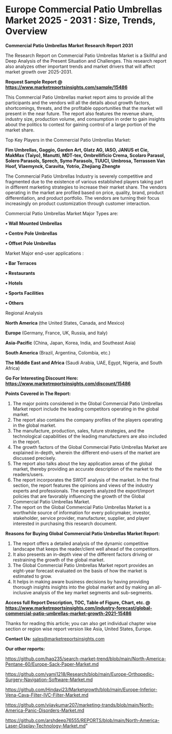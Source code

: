 # Europe Commercial Patio Umbrellas Market 2025 - 2031 : Size, Trends, Overview

<strong>Commercial Patio Umbrellas Market Research Report 2031</strong>

The Research Report on Commercial Patio Umbrellas Market is a Skillful and Deep Analysis of the Present Situation and Challenges. This research report also analyzes other important trends and market drivers that will affect market growth over 2025-2031.

<strong>Request Sample Report @ <a href=https://www.marketreportsinsights.com/sample/15486>https://www.marketreportsinsights.com/sample/15486</a></strong>

This Commercial Patio Umbrellas market report aims to provide all the participants and the vendors will all the details about growth factors, shortcomings, threats, and the profitable opportunities that the market will present in the near future. The report also features the revenue share, industry size, production volume, and consumption in order to gain insights about the politics to contest for gaining control of a large portion of the market share.

Top Key Players in the Commercial Patio Umbrellas Market:

<strong>Fim Umbrellas, Gaggio, Garden Art, Glatz AG, IASO, JANUS et Cie, MakMax (Taiyo), Manutti, MDT-tex, Ombrellificio Crema, Scolaro Parasol, Solero Parasols, Sprech, Symo Parasols, TUUCI, Umbrosa, Terrassen Van Hoof, Vlaemynck, Caravita, Yotrio, Zhejiang Zhengte</strong>

The Commercial Patio Umbrellas Industry is severely competitive and fragmented due to the existence of various established players taking part in different marketing strategies to increase their market share. The vendors operating in the market are profiled based on price, quality, brand, product differentiation, and product portfolio. The vendors are turning their focus increasingly on product customization through customer interaction.

Commercial Patio Umbrellas Market Major Types are:

<strong>• Wall Mounted Umbrellas

• Centre Pole Umbrellas

• Offset Pole Umbrellas</strong>

Market Major end-user applications :

<strong>• Bar Terraces

• Restaurants

• Hotels

• Sports Facilities

• Others</strong>

Regional Analysis

</u><strong><b>North America</b></strong> (the United States, Canada, and Mexico)

<strong><b>Europe </b></strong>(Germany, France, UK, Russia, and Italy)

<strong><b>Asia-Pacific</b></strong> (China, Japan, Korea, India, and Southeast Asia)

<strong><b>South America</b></strong> (Brazil, Argentina, Colombia, etc.)

<strong><b>The Middle East and Africa</b></strong> (Saudi Arabia, UAE, Egypt, Nigeria, and South Africa)

<strong>Go For Interesting Discount Here: <a href=https://www.marketreportsinsights.com/discount/15486>https://www.marketreportsinsights.com/discount/15486</a></strong>

<strong>Points Covered in The Report:</strong>
<ol>
  <li>The major points considered in the Global Commercial Patio Umbrellas Market report include the leading competitors operating in the global market.</li>
  <li>The report also contains the company profiles of the players operating in the global market.</li>
  <li>The manufacture, production, sales, future strategies, and the technological capabilities of the leading manufacturers are also included in the report.</li>
  <li>The growth factors of the Global Commercial Patio Umbrellas Market are explained in-depth, wherein the different end-users of the market are discussed precisely.</li>
  <li>The report also talks about the key application areas of the global market, thereby providing an accurate description of the market to the readers/users.</li>
  <li>The report incorporates the SWOT analysis of the market. In the final section, the report features the opinions and views of the industry experts and professionals. The experts analyzed the export/import policies that are favorably influencing the growth of the Global Commercial Patio Umbrellas Market.</li>
  <li>The report on the Global Commercial Patio Umbrellas Market is a worthwhile source of information for every policymaker, investor, stakeholder, service provider, manufacturer, supplier, and player interested in purchasing this research document.</li>
</ol>
<strong>Reasons for Buying Global Commercial Patio Umbrellas Market Report:</strong>

<ol>
  <li>The report offers a detailed analysis of the dynamic competitive landscape that keeps the reader/client well ahead of the competitors.</li>
  <li>It also presents an in-depth view of the different factors driving or restraining the growth of the global market.</li>
  <li>The Global Commercial Patio Umbrellas Market report provides an eight-year forecast evaluated on the basis of how the market is estimated to grow.</li>
  <li>It helps in making aware business decisions by having providing thorough insights insights into the global market and by making an all-inclusive analysis of the key market segments and sub-segments.</li>
</ol>
<strong>Access full Report Description, TOC, Table of Figure, Chart, etc. @ <a href=https://www.marketreportsinsights.com/industry-forecast/global-commercial-patio-umbrellas-market-growth-2021-15486>https://www.marketreportsinsights.com/industry-forecast/global-commercial-patio-umbrellas-market-growth-2021-15486</a></strong>


Thanks for reading this article; you can also get individual chapter wise section or region wise report version like Asia, United States, Europe.

<strong>Contact Us:</strong>
sales@marketreportsinsights.com

<strong>Our other reports:</strong>

<a href=https://github.com/haq235/search-market-trend/blob/main/North-America-Pentane-60/Europe-Sack-Paper-Market.md>https://github.com/haq235/search-market-trend/blob/main/North-America-Pentane-60/Europe-Sack-Paper-Market.md</a>

<a href=https://github.com/yami1218/Research/blob/main/Europe-Orthopedic-Surgery-Navigation-Software-Market.md>https://github.com/yami1218/Research/blob/main/Europe-Orthopedic-Surgery-Navigation-Software-Market.md</a>

<a href=https://github.com/Hindavi23/Marketgrowth/blob/main/Europe-Inferior-Vena-Cava-Filter-IVC-Filter-Market.md>https://github.com/Hindavi23/Marketgrowth/blob/main/Europe-Inferior-Vena-Cava-Filter-IVC-Filter-Market.md</a>

<a href=https://github.com/vijaykumar207/marketing-trands/blob/main/North-America-Panic-Disorders-Market.md>https://github.com/vijaykumar207/marketing-trands/blob/main/North-America-Panic-Disorders-Market.md</a>

<a href=https://github.com/arshdeep76555/REPORTS/blob/main/North-America-Laser-Display-Technology-Market.md>https://github.com/arshdeep76555/REPORTS/blob/main/North-America-Laser-Display-Technology-Market.md</a>"
